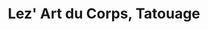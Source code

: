 ---
title: "Lez' Art du Corps, Tatouage"
url: /chateau-thierry/lez-art-du-corps-tatouage/
shop: magasin de variétés
---